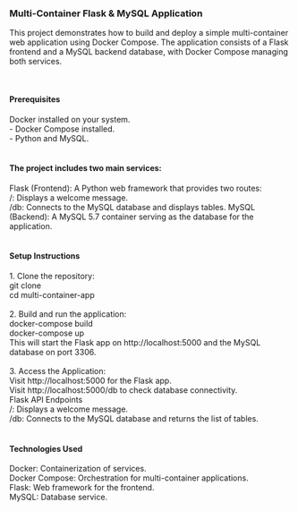 <h3>Multi-Container Flask & MySQL Application</h3>
<p></p>This project demonstrates how to build and deploy a simple multi-container web application using Docker Compose. The application consists of a Flask frontend and a MySQL backend database, with Docker Compose managing both services.</p>
</p>
<br>
<h4>Prerequisites</h4>
 Docker installed on your system.<br>
- Docker Compose installed.<br>
- Python and MySQL.<br>
<br>
<h4>The project includes two main services:</h4>
Flask (Frontend): A Python web framework that provides two routes:<br>
/: Displays a welcome message.<br>
/db: Connects to the MySQL database and displays tables.
MySQL (Backend): A MySQL 5.7 container serving as the database for the application.<br>
<br>
<h4>Setup Instructions</h4>
1. Clone the repository:<br>
git clone <repository-url><br>
cd multi-container-app<br>
 <br>
2. Build and run the application:<br>
docker-compose build<br>
docker-compose up<br>
This will start the Flask app on http://localhost:5000 and the MySQL database on port 3306.<br>
<br>
3. Access the Application:<br>
Visit http://localhost:5000 for the Flask app.<br>
Visit http://localhost:5000/db to check database connectivity.<br>
Flask API Endpoints<br>
/: Displays a welcome message.<br>
/db: Connects to the MySQL database and returns the list of tables.<br>
<br>
<h4> Technologies Used </h4>
Docker: Containerization of services.<br>
Docker Compose: Orchestration for multi-container applications.<br>
Flask: Web framework for the frontend.<br>
MySQL: Database service.<br>
